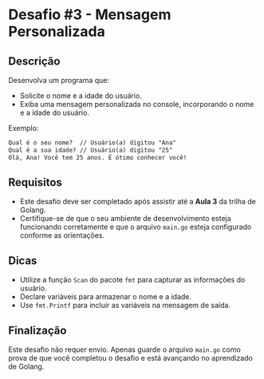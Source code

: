 # Desafio #3 - Mensagem Personalizada

## Descrição

Desenvolva um programa que:
- Solicite o nome e a idade do usuário.
- Exiba uma mensagem personalizada no console, incorporando o nome e a idade do usuário.

Exemplo:
```txt
Qual é o seu nome?  // Usuário(a) digitou "Ana"
Qual é a sua idade? // Usuário(a) digitou "25"
Olá, Ana! Você tem 25 anos. É ótimo conhecer você!
```

## Requisitos

- Este desafio deve ser completado após assistir até a **Aula 3** da trilha de Golang.
- Certifique-se de que o seu ambiente de desenvolvimento esteja funcionando corretamente e que o arquivo `main.go` esteja configurado conforme as orientações.

## Dicas

- Utilize a função `Scan` do pacote `fmt` para capturar as informações do usuário.
- Declare variáveis para armazenar o nome e a idade.
- Use `fmt.Printf` para incluir as variáveis na mensagem de saída.

## Finalização

Este desafio não requer envio. Apenas guarde o arquivo `main.go` como prova de que você completou o desafio e está avançando no aprendizado de Golang.
